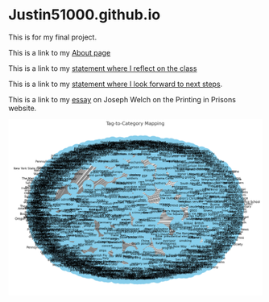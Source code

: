 # Justin51000.github.io
This is for my final project.

This is a link to my [About page](aboutme.html)

This is a link to my [statement where I reflect on the class](statement.html)

This is a link to my [statement where I look forward to next steps](lookingforward.html).

This is a link to my [essay](https://printinginprisons.org/blog/sewardj/) on Joseph Welch on the Printing in Prisons website.

![Graph](output.png)

